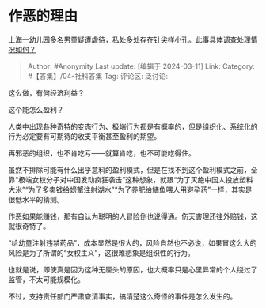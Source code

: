 # 作恶的理由
[上海一幼儿园多名男童疑遭虐待，私处多处存在针尖样小孔。此事具体调查处理情况如何？](https://www.zhihu.com/question/622002326/answer/3426734975)

> Author: #Anonymity
> Last update: [编辑于 2024-03-11]
> Link:
> Category: #【答集】/04-社科答集 
> Tag: 
> 评论区:
> 泛讨论:

这么做，有何经济利益？

这个能怎么盈利？

人类中出现各种奇特的变态行为、极端行为都是有概率的，但是组织化、系统化的行为必定要有可期待的收支平衡甚至盈利的期望。

再邪恶的组织，也不肯吃亏——就算肯吃，也不可能吃得住。

虽然不排除可能有什么出乎意料的盈利模式，但是在找不到这个盈利模式之前，全靠“极端女权分子对中国发动疯狂袭击”这种想象，就跟“为了灭绝中国人投放塑料大米”“为了多卖钱给螃蟹注射湖水”“为了养肥给鳝鱼喂人用避孕药”一样，其实是很低水平的猜测。

作恶如果能赚钱，那有自认为聪明的人冒险倒也说得通。伤天害理还往外赔钱，这就很奇特了。

“给幼童注射违禁药品”，成本显然是很大的，风险自然也不必说，如果冒这么大的风险是为了所谓的“女权主义”，这很难想象是组织性的行为。

也就是说，即使真是因为这种无厘头的原因，也大概率只是心里异常的个人绕过了监管，不太可能规模化。

不过，支持责任部门严肃查清事实，搞清楚这么奇怪的事件是怎么发生的。